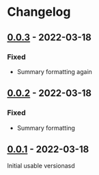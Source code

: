 # Changelog

## [0.0.3] - 2022-03-18

### Fixed

- Summary formatting again

## [0.0.2] - 2022-03-18

### Fixed

- Summary formatting

## [0.0.1] - 2022-03-18

Initial usable versionasd

[0.0.3]: git@github.com:yndc/verepo/compare/verepo/v0.0.2...verepo/v0.0.3
[0.0.2]: git@github.com:yndc/verepo/compare/verepo/v0.0.1...verepo/v0.0.2
[0.0.1]: git@github.com:yndc/verepo/releases/tag/verepo/v0.0.1
